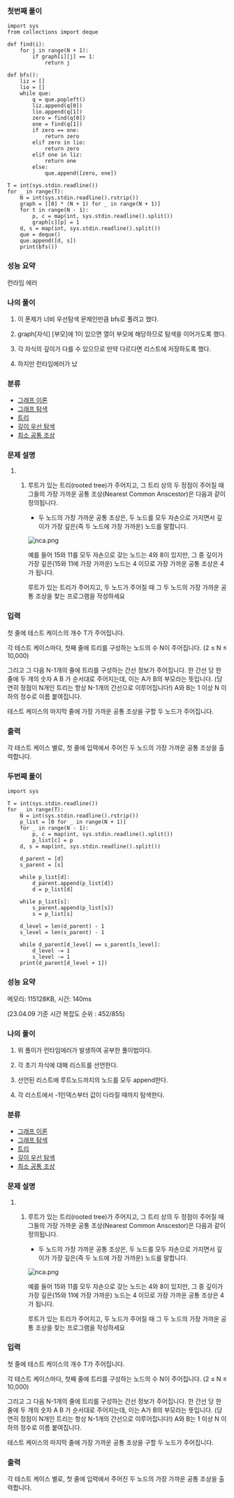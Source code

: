### 첫번째 풀이

```
import sys
from collections import deque

def find(i):
    for j in range(N + 1):
        if graph[i][j] == 1:
            return j

def bfs():
    liz = []
    lio = []
    while que:
        q = que.popleft()
        liz.append(q[0])
        lio.append(q[1])
        zero = find(q[0])
        one = find(q[1])
        if zero == one:
            return zero
        elif zero in lio:
            return zero
        elif one in liz:
            return one
        else:
            que.append([zero, one])

T = int(sys.stdin.readline())
for _ in range(T):
    N = int(sys.stdin.readline().rstrip())
    graph = [[0] * (N + 1) for _ in range(N + 1)]
    for t in range(N - 1):
        p, c = map(int, sys.stdin.readline().split())
        graph[c][p] = 1
    d, s = map(int, sys.stdin.readline().split())
    que = deque()
    que.append([d, s])
    print(bfs())
```

### 성능 요약

런라임 에러



### 나의 풀이

1. 이 푼제가 너비 우선탐색 문제인만큼 bfs로 풀려고 했다.

2. graph[자식] [부모]에 1이 있으면 열이 부모에 해당하므로 탐색을 이어가도록 했다.

3. 각 자식의 깊이가 다를 수 있으므로 만약 다르다면 리스트에 저장하도록 했다.

4. 하지만 런타임에러가 났



### 분류

- [그래프 이론](https://www.acmicpc.net/problem/tag/7)
- [그래프 탐색](https://www.acmicpc.net/problem/tag/11)
- [트리](https://www.acmicpc.net/problem/tag/120)
- [깊이 우선 탐색](https://www.acmicpc.net/problem/tag/127)
- [최소 공통 조상](https://www.acmicpc.net/problem/tag/41)

### 문제 설명

1. 1. 루트가 있는 트리(rooted tree)가 주어지고, 그 트리 상의 두 정점이 주어질 때 그들의 가장 가까운 공통 조상(Nearest Common Anscestor)은 다음과 같이 정의됩니다.

      - 두 노드의 가장 가까운 공통 조상은, 두 노드를 모두 자손으로 가지면서 깊이가 가장 깊은(즉 두 노드에 가장 가까운) 노드를 말합니다.

      ![nca.png](https://upload.acmicpc.net/4f2eae58-31bf-445f-a7a3-625505e7102c/-/preview/)

      예를 들어 15와 11를 모두 자손으로 갖는 노드는 4와 8이 있지만, 그 중 깊이가 가장 깊은(15와 11에 가장 가까운) 노드는 4 이므로 가장 가까운 공통 조상은 4가 됩니다.

      루트가 있는 트리가 주어지고, 두 노드가 주어질 때 그 두 노드의 가장 가까운 공통 조상을 찾는 프로그램을 작성하세요

### 입력

첫 줄에 테스트 케이스의 개수 T가 주어집니다.

각 테스트 케이스마다, 첫째 줄에 트리를 구성하는 노드의 수 N이 주어집니다. (2 ≤ N ≤ 10,000)

그리고 그 다음 N-1개의 줄에 트리를 구성하는 간선 정보가 주어집니다. 한 간선 당 한 줄에 두 개의 숫자 A B 가 순서대로 주어지는데, 이는 A가 B의 부모라는 뜻입니다. (당연히 정점이 N개인 트리는 항상 N-1개의 간선으로 이루어집니다!) A와 B는 1 이상 N 이하의 정수로 이름 붙여집니다.

테스트 케이스의 마지막 줄에 가장 가까운 공통 조상을 구할 두 노드가 주어집니다.

### 출력

각 테스트 케이스 별로, 첫 줄에 입력에서 주어진 두 노드의 가장 가까운 공통 조상을 출력합니다.



### 두번째 풀이

```
import sys

T = int(sys.stdin.readline())
for _ in range(T):
    N = int(sys.stdin.readline().rstrip())
    p_list = [0 for _ in range(N + 1)]
    for _ in range(N - 1):
        p, c = map(int, sys.stdin.readline().split())
        p_list[c] = p
    d, s = map(int, sys.stdin.readline().split())

    d_parent = [d]
    s_parent = [s]

    while p_list[d]:
        d_parent.append(p_list[d])
        d = p_list[d]

    while p_list[s]:
        s_parent.append(p_list[s])
        s = p_list[s]

    d_level = len(d_parent) - 1
    s_level = len(s_parent) - 1

    while d_parent[d_level] == s_parent[s_level]:
        d_level -= 1
        s_level -= 1
    print(d_parent[d_level + 1])
```

### 성능 요약

메모리: 115128KB, 시간: 140ms 

(23.04.09 기준 시간 복잡도 순위 : 452/855)



### 나의 풀이

1. 위 풀이가 런타임에러가 발생하여 공부한 풀이법이다.

2. 각 초기 자식에 대해 리스트를 선언한다.

3. 선언된 리스트에 루트노드까지의 노드를 모두 append한다.

4. 각 리스트에서 -1인덱스부터 값이 다라질 때까지 탐색한다. 



### 분류

- [그래프 이론](https://www.acmicpc.net/problem/tag/7)
- [그래프 탐색](https://www.acmicpc.net/problem/tag/11)
- [트리](https://www.acmicpc.net/problem/tag/120)
- [깊이 우선 탐색](https://www.acmicpc.net/problem/tag/127)
- [최소 공통 조상](https://www.acmicpc.net/problem/tag/41)

### 문제 설명

1. 1. 루트가 있는 트리(rooted tree)가 주어지고, 그 트리 상의 두 정점이 주어질 때 그들의 가장 가까운 공통 조상(Nearest Common Anscestor)은 다음과 같이 정의됩니다.

      - 두 노드의 가장 가까운 공통 조상은, 두 노드를 모두 자손으로 가지면서 깊이가 가장 깊은(즉 두 노드에 가장 가까운) 노드를 말합니다.

      ![nca.png](https://upload.acmicpc.net/4f2eae58-31bf-445f-a7a3-625505e7102c/-/preview/)

      예를 들어 15와 11를 모두 자손으로 갖는 노드는 4와 8이 있지만, 그 중 깊이가 가장 깊은(15와 11에 가장 가까운) 노드는 4 이므로 가장 가까운 공통 조상은 4가 됩니다.

      루트가 있는 트리가 주어지고, 두 노드가 주어질 때 그 두 노드의 가장 가까운 공통 조상을 찾는 프로그램을 작성하세요

### 입력

첫 줄에 테스트 케이스의 개수 T가 주어집니다.

각 테스트 케이스마다, 첫째 줄에 트리를 구성하는 노드의 수 N이 주어집니다. (2 ≤ N ≤ 10,000)

그리고 그 다음 N-1개의 줄에 트리를 구성하는 간선 정보가 주어집니다. 한 간선 당 한 줄에 두 개의 숫자 A B 가 순서대로 주어지는데, 이는 A가 B의 부모라는 뜻입니다. (당연히 정점이 N개인 트리는 항상 N-1개의 간선으로 이루어집니다!) A와 B는 1 이상 N 이하의 정수로 이름 붙여집니다.

테스트 케이스의 마지막 줄에 가장 가까운 공통 조상을 구할 두 노드가 주어집니다.

### 출력

각 테스트 케이스 별로, 첫 줄에 입력에서 주어진 두 노드의 가장 가까운 공통 조상을 출력합니다.